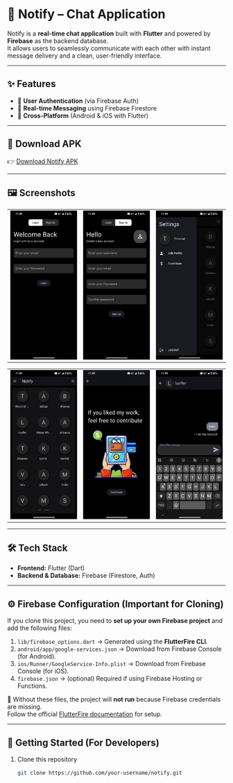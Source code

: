 # 🔔 Notify – Chat Application  

Notify is a **real-time chat application** built with **Flutter** and powered by **Firebase** as the backend database.  
It allows users to seamlessly communicate with each other with instant message delivery and a clean, user-friendly interface.  

---

## ✨ Features
- 🔑 **User Authentication** (via Firebase Auth)  
- 💬 **Real-time Messaging** using Firebase Firestore  
- 📱 **Cross-Platform** (Android & iOS with Flutter)  


---

## 📲 Download APK  
👉 [Download Notify APK](https://github.com/123thirumal/Notify/releases/download/v1.0.0/app-release.apk)  



---

## 🖼️ Screenshots  

|             |             |              |
|-------------|-------------|--------------|
| ![](assets/screenshots/img1.jpg) | ![](assets/screenshots/img2.jpg) | ![](assets/screenshots/img3.jpg) |

|                 |                |                |
|-----------------|----------------|----------------|
| ![](assets/screenshots/img4.jpg) | ![](assets/screenshots/img5.jpg) | ![](assets/screenshots/img6.jpg) |


---

## 🛠️ Tech Stack
- **Frontend:** Flutter (Dart)  
- **Backend & Database:** Firebase (Firestore, Auth)  

---

## ⚙️ Firebase Configuration (Important for Cloning)
If you clone this project, you need to **set up your own Firebase project** and add the following files:  

1. `lib/firebase_options.dart` → Generated using the **FlutterFire CLI**.  
2. `android/app/google-services.json` → Download from Firebase Console (for Android).  
3. `ios/Runner/GoogleService-Info.plist` → Download from Firebase Console (for iOS).  
4. `firebase.json` → (optional) Required if using Firebase Hosting or Functions.  

📌 Without these files, the project will **not run** because Firebase credentials are missing.  
Follow the official [FlutterFire documentation](https://firebase.flutter.dev/docs/overview/) for setup.  

---

## 🚀 Getting Started (For Developers)
1. Clone this repository  
   ```bash
   git clone https://github.com/your-username/notify.git
